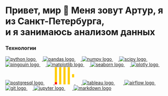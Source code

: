 Привет, мир 👋 
Меня зовут Артур, я из Санкт-Петербурга,  
и я занимаюсь анализом данных
=========================================

### Технологии
<div align="left">
  <a href="https://www.python.org"><img src="https://cdn.jsdelivr.net/gh/devicons/devicon/icons/python/python-original.svg" height="64" alt="python logo"  />
  <img width="16" />  
  <a href="https://pandas.pydata.org"><img src="https://cdn.jsdelivr.net/gh/devicons/devicon/icons/pandas/pandas-original.svg" height="64" alt="pandas logo"  />
  <img width="16" />
  <a href="https://numpy.org"><img src="https://cdn.jsdelivr.net/gh/devicons/devicon/icons/numpy/numpy-original.svg" height="64" alt="numpy logo"  />
  <img width="16" />
  <a href="https://scipy.org"><img src="https://scipy.org/images/logo.svg" height="64" alt="scipy logo"  />
  <img width="16" />
  <a href="https://pingouin-stats.org"><img src="https://pingouin-stats.org/build/html/_static/pingouin.png" height="64" alt="pingouin logo"  />
  <img width="16" />
  <a href="https://matplotlib.org"><img src="https://upload.wikimedia.org/wikipedia/commons/0/01/Created_with_Matplotlib-logo.svg" height="60" alt="matplotlib logo"  />
  <img width="16" />
  <a href="https://seaborn.pydata.org"><img src="https://seaborn.pydata.org/_images/logo-mark-lightbg.svg" height="64" alt="seaborn logo"  />
  <img width="16" />
  <a href="https://plotly.com/python"><img src="https://www.vectorlogo.zone/logos/plot_ly/plot_ly-icon.svg" height="56" alt="plotly logo"  />
  <img width="16" />  
</div>

<div align="left">
  <a href="https://www.postgresql.org"><img src="https://upload.wikimedia.org/wikipedia/commons/2/29/Postgresql_elephant.svg" height="58" alt="postgresql logo"  />
  <img width="28" />
  <a href="https://clickhouse.com"><img src="https://raw.githubusercontent.com/ClickHouse/clickhouse-presentations/master/images/clickhouse-logomark.png" height="54" alt="clickhouse logo"  />
  <img width="18" />
  <a href="https://www.tableau.com"><img src="https://cdn.worldvectorlogo.com/logos/tableau-software.svg" height="56" alt="tableau logo"  />
  <img width="26" />
  <a href="https://airflow.apache.org"><img src="https://icon.icepanel.io/Technology/svg/Apache-Airflow.svg" height="52" alt="airflow logo"  />
  <img width="22" />
  <a href="https://git-scm.com"><img src="https://cdn.jsdelivr.net/gh/devicons/devicon/icons/git/git-original.svg" height="64" alt="git logo"  />
  <img width="16" />
  <a href="https://jupyter.org"><img src="https://cdn.jsdelivr.net/gh/devicons/devicon/icons/jupyter/jupyter-original.svg" height="60" alt="jupyter logo"  />
  <img width="22" />
  <img src="https://cdn.jsdelivr.net/gh/devicons/devicon/icons/markdown/markdown-original.svg" height="56" alt="markdown logo"  />
</div>




